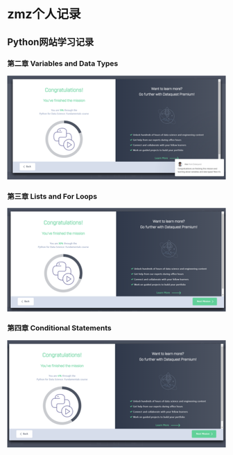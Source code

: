 # zmz个人记录
## Python网站学习记录
### 第二章 Variables and Data Types
![Variables and Data Types 完成截图](https://github.com/ophwsjtu18/ohw19f/blob/master/student/zmz/%E7%AC%AC%E4%BA%8C%E7%AB%A0%E5%AE%8C%E6%88%90%E6%88%AA%E5%9B%BE.PNG)
### 第三章 Lists and For Loops
![Lists and For Loops 完成截图](https://github.com/ophwsjtu18/ohw19f/blob/master/student/zmz/%E7%AC%AC%E4%B8%89%E7%AB%A0%E5%AE%8C%E6%88%90%E6%88%AA%E5%9B%BE.PNG)
### 第四章 Conditional  Statements
![Conditional  Statements 完成截图](https://github.com/ophwsjtu18/ohw19f/blob/master/student/zmz/%E7%AC%AC%E5%9B%9B%E7%AB%A0%E5%AE%8C%E6%88%90%E6%88%AA%E5%9B%BE.PNG)
